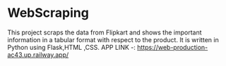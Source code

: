 # WebScraping
This project scraps the data from Flipkart and shows the important information in a tabular format with respect to the product. It is written in Python using Flask,HTML ,CSS.
APP LINK -: https://web-production-ac43.up.railway.app/
